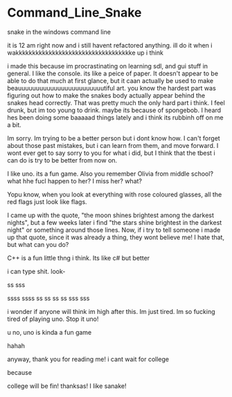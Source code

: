 # Command_Line_Snake
snake in the windows command line

it is 12 am right now and i still havent refactored anything. ill do it when i wakkkkkkkkkkkkkkkkkkkkkkkkkkkkkkkkkkke up i think

i made this because im procrastinating on learning sdl, and gui stuff in general. I like the console. its like a peice of paper. It doesn't appear to be able to do that much at first glance, but it caan actually be used to make beauuuuuuuuuuuuuuuuuuuuuuuutiful art. you know the hardest part was figuring out how to make the snakes body actually appear behind the snakes head correctly. That was pretty much the only hard part i think. I feel drunk, but im too young to drink. maybe its because of spongebob. I heard hes been doing some baaaaad things lately and i think its rubbinh off on me a bit.

Im sorry. Im trying to be a better person but i dont know how. I can't forget about those past mistakes, but i can learn from them, and move forward. I wont ever get to say sorry to you for what i did, but I think that the tbest i can do is try to be better from now on.






I like uno. its a fun game. Also you remember Olivia from middle school? what hhe fucl happen to her? I miss her? what?

Yopu know, when you look at everything with rose coloured glasses, all the red flags just look like flags.

I came up with the quote, "the moon shines brightest among the darkest nights", but a few weeks later i find "the stars shine brightest in the darkest night" or something around those lines. Now, if i try to tell someone i made up that quote, since it was already a thing, they wont believe me! I hate that, but what can you do?

C++ is a fun little thng i think. Its like c# but better


i can type shit. look-




  ss           sss


ssss                ssss
   ss    ss ss    ss
       sss   sss
       
i wonder if anyone will think im high after this. Im just tired. Im so fucking tired of playing uno. Stop it uno! 

u no, uno is kinda a fun game


hahah



























anyway, thank you for reading me! i cant wait for college












because



































































college will be fin! thanksas! I like sanake!
